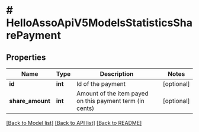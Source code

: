 # # HelloAssoApiV5ModelsStatisticsSharePayment

## Properties

Name | Type | Description | Notes
------------ | ------------- | ------------- | -------------
**id** | **int** | Id of the payment | [optional]
**share_amount** | **int** | Amount of the item payed on this payment term (in cents) | [optional]

[[Back to Model list]](../../README.md#models) [[Back to API list]](../../README.md#endpoints) [[Back to README]](../../README.md)
